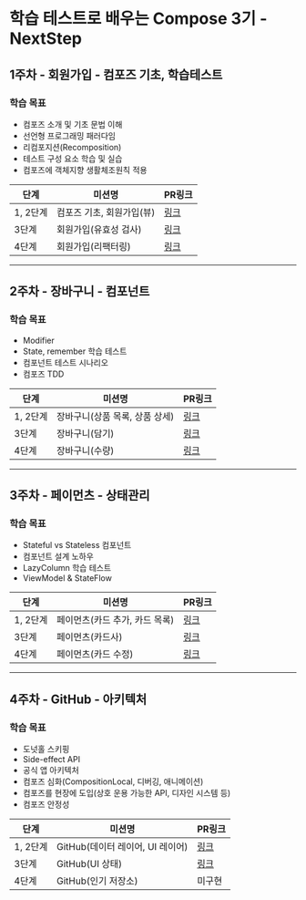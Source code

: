 #  학습 테스트로 배우는 Compose 3기 - NextStep

## 1주차 - 회원가입 - 컴포즈 기초, 학습테스트

### 학습 목표
- 컴포즈 소개 및 기초 문법 이해
- 선언형 프로그래밍 패러다임
- 리컴포지션(Recomposition)
- 테스트 구성 요소 학습 및 실습
- 컴포즈에 객체지향 생활체조원칙 적용

|단계|미션명|PR링크|
|------|---|---|
|1, 2단계|컴포즈 기초, 회원가입(뷰)|[링크](https://github.com/next-step/android-signup/pull/106)|
|3단계|회원가입(유효성 검사)|[링크](https://github.com/next-step/android-signup/pull/121)|
|4단계|회원가입(리팩터링)|[링크](https://github.com/next-step/android-signup/pull/145)|

---

## 2주차 - 장바구니 - 컴포넌트

### 학습 목표
- Modifier
- State, remember 학습 테스트
- 컴포넌트 테스트 시나리오
- 컴포즈 TDD

|단계|미션명|PR링크|
|------|---|---|
|1, 2단계|장바구니(상품 목록, 상품 상세)|[링크](https://github.com/next-step/android-shopping-cart/pull/84)|
|3단계|장바구니(담기)|[링크](https://github.com/next-step/android-shopping-cart/pull/100)|
|4단계|장바구니(수량)|[링크](https://github.com/next-step/android-shopping-cart/pull/114)|

---

## 3주차 - 페이먼츠 - 상태관리

### 학습 목표
- Stateful vs Stateless 컴포넌트
- 컴포넌트 설계 노하우
- LazyColumn 학습 테스트
- ViewModel & StateFlow

|단계|미션명|PR링크|
|------|---|---|
|1, 2단계|페이먼츠(카드 추가, 카드 목록)|[링크](https://github.com/next-step/android-payments/pull/92)|
|3단계|페이먼츠(카드사)|[링크](https://github.com/next-step/android-payments/pull/96)|
|4단계|페이먼츠(카드 수정)|[링크](https://github.com/next-step/android-payments/pull/107)|

---

## 4주차 - GitHub - 아키텍처

### 학습 목표
- 도넛홀 스키핑
- Side-effect API
- 공식 앱 아키텍처
- 컴포즈 심화(CompositionLocal, 디버깅, 애니메이션)
- 컴포즈를 현장에 도입(상호 운용 가능한 API, 디자인 시스템 등)
- 컴포즈 안정성

|단계|미션명|PR링크|
|------|---|---|
|1, 2단계|GitHub(데이터 레이어, UI 레이어)|[링크](https://github.com/next-step/android-github-compose/pull/49)|
|3단계|GitHub(UI 상태)|[링크](https://github.com/next-step/android-github-compose/pull/53)|
|4단계|GitHub(인기 저장소)|미구현|
